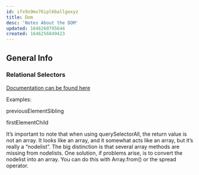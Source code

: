 ```yaml
---
id: ifx9x9mx76ipl6ballgoxyz
title: Dom
desc: 'Notes About the DOM'
updated: 1646260795644
created: 1646256849423
---
```

## General Info

### Relational Selectors

[Documentation can be found here](https://developer.mozilla.org/en-US/docs/Web/API/Element)

Examples:

previousElementSibling

firstElementChild

It’s important to note that when using querySelectorAll, the return value is not an array. It looks like an array, and it somewhat acts like an array, but it’s really a “nodelist”. The big distinction is that several array methods are missing from nodelists. One solution, if problems arise, is to convert the nodelist into an array. You can do this with Array.from() or the spread operator.

